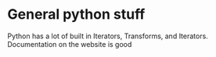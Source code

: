 # General python stuff

Python has a lot of built in Iterators, Transforms, and Iterators. 
Documentation on the website is good
